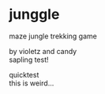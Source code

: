 # junggle
maze jungle trekking game

by violetz and candy<br>
sapling test!

quicktest<br>
this is weird...
